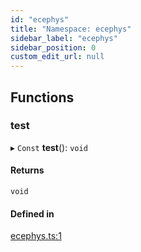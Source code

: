 ```yaml
---
id: "ecephys"
title: "Namespace: ecephys"
sidebar_label: "ecephys"
sidebar_position: 0
custom_edit_url: null
---
```


## Functions

### test

▸ `Const` **test**(): `void`

#### Returns

`void`

#### Defined in

[ecephys.ts:1](https://github.com/brainsatplay/jsnwb/blob/14685c9/src/ecephys.ts#L1)
